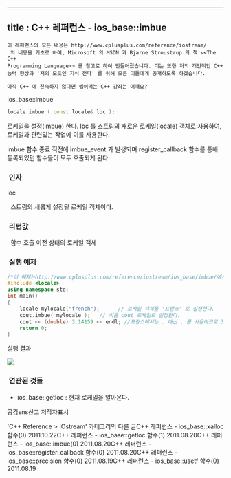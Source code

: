 ----------------
title : C++ 레퍼런스 - ios_base::imbue
--------------



```warning
이 레퍼런스의 모든 내용은 http://www.cplusplus.com/reference/iostream/
 의 내용을 기초로 하여, Microsoft 의 MSDN 과 Bjarne Stroustrup 의 책 <<The C++ 
Programming Language>> 를 참고로 하여 만들어졌습니다. 이는 또한 저의 개인적인 C++ 능력 향상과 '저의 모토인 지식 전파' 를 위해 모든 이들에게 공개하도록 하겠습니다.
```

```info
아직 C++ 에 친숙하지 않다면 씹어먹는 C++ 강좌는 어때요?
```


ios_base::imbue




```cpp
locale imbue ( const locale& loc );
```


로케일을 설정(imbue) 한다.
loc 를 스트림의 새로운 로케일(locale) 객체로 사용하여, 로케일과 관련있는 작업에 이를 사용한다. 

imbue 함수 종료 직전에 imbue_event 가 발생되며 register_callback 함수를 통해 등록되었던 함수들이 모두 호출되게 된다. 





###  인자




loc

  스트림의 새롭게 설정될 로케일 객체이다.




###  리턴값




  함수 호출 이전 상태의 로케일 객체



###  실행 예제




```cpp
/*이 예제는http://www.cplusplus.com/reference/iostream/ios_base/imbue/에서 가져왔습니다.*/#include <iostream>
#include <locale>
using namespace std;
int main()
{
    locale mylocale("french");      // 로케일 객체를 '프랑스' 로 설정한다.
    cout.imbue( mylocale );   // 이를 cout 로케일로 설정한다.
    cout << (double) 3.14159 << endl; //프랑스에서는 . 대신 , 를 사용하므로 3,14159 로 표시된다. 
    return 0;
}
```

실행 결과

![](http://img1.daumcdn.net/thumb/R1920x0/?fname=http%3A%2F%2Fcfile24.uf.tistory.com%2Fimage%2F13095D574E4E10412DED75)



###  연관된 것들




* ios_base::getloc
 : 현재 로케일을 알아온다.






공감sns신고
저작자표시

'C++ Reference > IOstream' 카테고리의 다른 글C++ 레퍼런스 - ios_base::xalloc 함수(0)
2011.10.22C++ 레퍼런스 - ios_base::getloc 함수(1)
2011.08.20C++ 레퍼런스 - ios_base::imbue(0)
2011.08.20C++ 레퍼런스 - ios_base::register_callback 함수(0)
2011.08.20C++ 레퍼런스 - ios_base::precision 함수(0)
2011.08.19C++ 레퍼런스 - ios_base::usetf 함수(0)
2011.08.19

